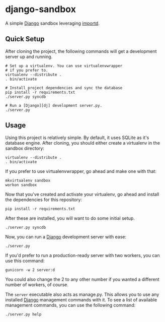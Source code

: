 django-sandbox
==============

A simple [Django][dj] sandbox leveraging [importd][d].


Quick Setup
-----------

After cloning the project, the following commands will get a development server
up and running.

    # Set up a virtualenv. You can use virtualenvwrapper
    # if you prefer to.
    virtualenv --distribute .
    . bin/activate
    
    # Install project dependencies and sync the database
    pip install -r requirements.txt
    ./server.py syncdb

    # Run a [Django][dj] development server.py.
    ./server.py


Usage
-----

Using this project is relatively simple. By default, it uses SQLite as it's
database engine. After cloning, you should either create a virtualenv in the
sandbox directory:

    virtualenv --distribute .
    . bin/activate
  
If you prefer to use virtualenvwrapper, go ahead and make one with that:

    mkvirtualenv sandbox
    workon sandbox

Now that you've created and activate your virtualenv, go ahead and install the
dependencies for this repository:

    pip install -r requirements.txt
    
After these are installed, you will want to do some initial
setup.

    ./server.py syncdb

Now, you can run a [Django][dj] development server with ease:

    ./server.py

If you'd prefer to run a production-ready server with two workers, you can use
this command:

    gunicorn -w 2 server:d

You could also change the 2 to any other number if you wanted a different
number of workers, of course.

The `server` executable also acts as manage.py. This allows you to use any
installed [Django][dj] management commands with it. To see a list of available
management commands, you can use the following command:

    ./server.py help



[d]: http://pythonhosted.org/importd/ "importd"
[dj]: http://djangoproject.com/ "Django"

